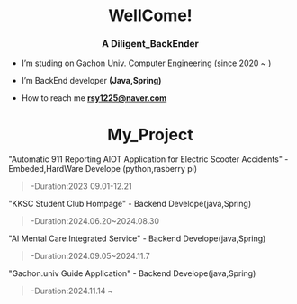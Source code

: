 <h1 align="center">WellCome!</h1>
<h3 align="center">A Diligent_BackEnder</h3>

-  I’m studing on Gachon Univ. Computer Engineering (since 2020 ~ )

- I’m BackEnd developer **(Java,Spring)**

-  How to reach me **rsy1225@naver.com**

  <h1 align="center">My_Project</h1>

"Automatic 911 Reporting AIOT Application for Electric Scooter Accidents" - Embeded,HardWare Develope (python,rasberry pi)  
>-Duration:2023 09.01-12.21

"KKSC Student Club Hompage" - Backend Develope(java,Spring)   
>-Duration:2024.06.20~2024.08.30

"AI Mental Care Integrated Service" - Backend Develope(java,Spring) 
>-Duration:2024.09.05~2024.11.7

"Gachon.univ Guide Application" - Backend Develope(java,Spring)
>-Duration:2024.11.14 ~
